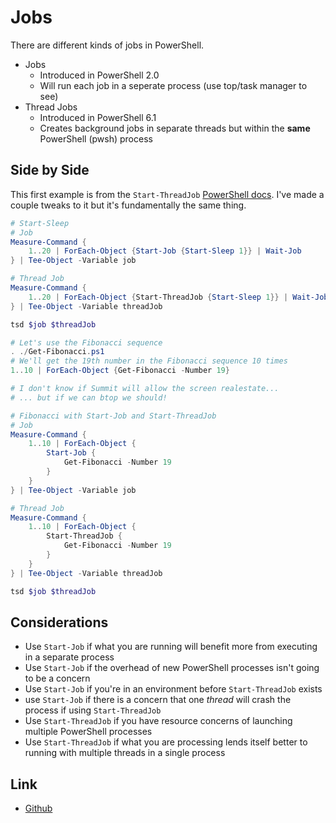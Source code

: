 # Jobs

There are different kinds of jobs in PowerShell.

- Jobs
  * Introduced in PowerShell 2.0
  * Will run each job in a seperate process (use top/task manager to see)
- Thread Jobs
  * Introduced in PowerShell 6.1
  * Creates background jobs in separate threads but within the **same** PowerShell (pwsh) process

## Side by Side

This first example is from the `Start-ThreadJob` [PowerShell docs](https://learn.microsoft.com/en-us/powershell/module/threadjob/start-threadjob?view=powershell-7.2#example-2-compare-the-performance-of-start-job-and-start-threadjob).
I've made a couple tweaks to it but it's fundamentally the same thing.

```powershell
# Start-Sleep
# Job
Measure-Command {
    1..20 | ForEach-Object {Start-Job {Start-Sleep 1}} | Wait-Job
} | Tee-Object -Variable job

# Thread Job
Measure-Command {
    1..20 | ForEach-Object {Start-ThreadJob {Start-Sleep 1}} | Wait-Job
} | Tee-Object -Variable threadJob

tsd $job $threadJob

# Let's use the Fibonacci sequence
. ./Get-Fibonacci.ps1
# We'll get the 19th number in the Fibonacci sequence 10 times
1..10 | ForEach-Object {Get-Fibonacci -Number 19} 

# I don't know if Summit will allow the screen realestate...
# ... but if we can btop we should!

# Fibonacci with Start-Job and Start-ThreadJob
# Job
Measure-Command {
    1..10 | ForEach-Object {
        Start-Job {
            Get-Fibonacci -Number 19    
        }
    }
} | Tee-Object -Variable job

# Thread Job
Measure-Command {
    1..10 | ForEach-Object {
        Start-ThreadJob {
            Get-Fibonacci -Number 19
        }
    }
} | Tee-Object -Variable threadJob

tsd $job $threadJob
```

## Considerations

- Use `Start-Job` if what you are running will benefit more from executing in a separate process
- Use `Start-Job` if the overhead of new PowerShell processes isn't going to be a concern
- Use `Start-Job` if you're in an environment before `Start-ThreadJob` exists
- use `Start-Job` if there is a concern that one _thread_ will crash the process if using `Start-ThreadJob`
- Use `Start-ThreadJob` if you have resource concerns of launching multiple PowerShell processes
- Use `Start-ThreadJob` if what you are processing lends itself better to running with multiple threads in a single process

## Link

- [Github](https://github.com/PaulHigin/PSThreadJob)
